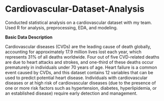 # Cardiovascular-Dataset-Analysis
Conducted statistical analysis on a cardiovascular dataset with my team. Used R for analysis, preprocessing, EDA, and modeling. 


**Basic Data Description**

Cardiovascular diseases (CVDs) are the leading cause of death globally, accounting for approximately 17.9 million lives lost each year, which represents 31% of all deaths worldwide. Four out of
five CVD-related deaths are due to heart attacks and strokes, and one-third of these deaths occur prematurely in individuals under 70 years of age. Heart failure is a common event caused by CVDs,
and this dataset contains 12 variables that can be used to predict potential heart disease. Individuals with cardiovascular diseases or at high risk of cardiovascular diseases (due to the presence of
one or more risk factors such as hypertension, diabetes, hyperlipidemia, or an established disease)
require early detection and management.
